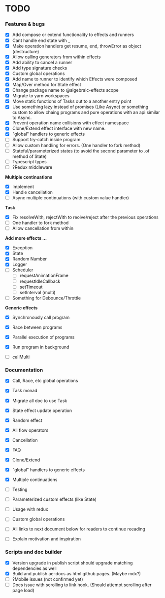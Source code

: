 # TODO

### Features & bugs
- [x] Add compose or extend functionality to effects and runners
- [x] Cant handle end state with _
- [x] Make operation handlers get resume, end, throwError as object (destructure)
- [x] Allow calling generators from within effects
- [x] Add ability to cancel a runner
- [x] Add type signature checks
- [x] Custom global operations
- [x] Add name to runner to identify which Effects were composed
- [x] Map/Over method for State effect
- [x] Change package name to @algebraic-effects scope
- [x] Migrate to yarn workspaces
- [x] Move static functions of Tasks out to a another entry point
- [x] Use something lazy instead of promises (Like Async) or something custom to allow chaing programs and pure operations with an api similar to Async.
- [x] Prevent operation name collisions with effect namespace
- [x] Clone/Extend effect interface with new name.
- [x] "global" handlers to generic effects
- [ ] Support try-catch inside program
- [ ] Allow custom handling for errors. (One handler to fork method)
- [ ] Stateful/parameterized states (to avoid the second parameter to .of method of State)
- [ ] Typescript types
- [ ] ?Redux middleware

**Multiple continuations**
  - [x] Implement
  - [x] Handle cancellation
  - [ ] Async multiple continuations (with custom value handler)

**Task**
  - [x] Fix resolveWith, rejectWith to reolve/reject after the previous operations
  - [ ] One handler to fork method
  - [ ] Allow cancellation from within

**Add more effects ...**
  - [x] Exception
  - [x] State
  - [x] Random Number
  - [x] Logger
  - [ ] Scheduler
    - [ ] requestAnimationFrame
    - [ ] requestIdleCallback
    - [ ] setTimeout
    - [ ] setInterval (multi)
  - [ ] Something for Debounce/Throttle

**Generic effects**
  - [x] Synchronously call program
  - [x] Race between programs
  - [x] Parallel execution of programs
  - [x] Run program in background
  - [ ] callMulti


### Documentation
- [x] Call, Race, etc global operations
- [x] Task monad
- [x] Migrate all doc to use Task
- [x] State effect update operation
- [x] Random effect
- [x] All flow operators
- [x] Cancellation
- [x] FAQ
- [x] Clone/Extend
- [x] "global" handlers to generic effects
- [x] Multiple continuations
- [ ] Testing
- [ ] Parameterized custom effects (like State)
- [ ] Usage with redux
- [ ] Custom global operations
- [ ] All links to next document below for readers to continue reeading
- [ ] Explain motivation and inspiration


### Scripts and doc builder
- [x] Version upgrade in publish script should upgrade matching dependencies as well
- [x] Build and publish ae-docs as html github pages. (Maybe mdx?)
- [ ] ?Mobile issues  (not confirmed yet)
- [ ] Docs issue with scrolling to link hook. (Should attempt scrolling after page load)
